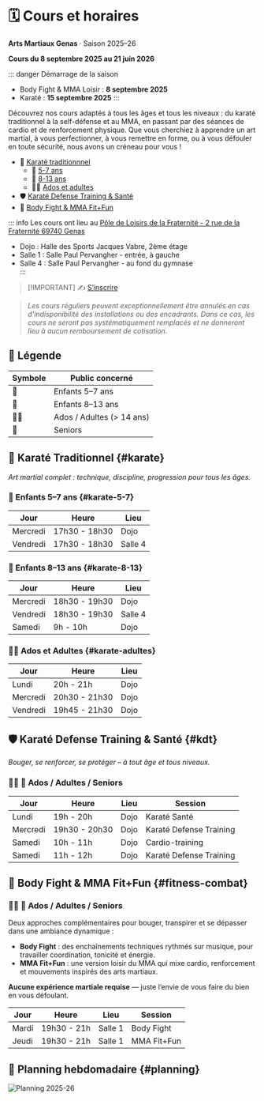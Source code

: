 # 🗓️ Cours et horaires
**Arts Martiaux Genas** · Saison 2025–26

**Cours du 8 septembre 2025 au 21 juin 2026**

::: danger Démarrage de la saison
- Body Fight & MMA Loisir : **8 septembre 2025**
- Karaté : **15 septembre 2025**
:::

Découvrez nos cours adaptés à tous les âges et tous les niveaux : du karaté traditionnel à la self-défense et au MMA, en passant par des séances de cardio et de renforcement physique. Que vous cherchiez à apprendre un art martial, à vous perfectionner, à vous remettre en forme, ou à vous défouler en toute sécurité, nous avons un créneau pour vous !

- 🥋 [Karaté traditionnnel](#karate)
  - 👶 [5-7 ans](#karate-5-7)
  - 🧒 [8-13 ans](#karate-8-13)
  - 🧑‍🦱 [Ados et adultes](#karate-adultes)
- 🛡️ [Karaté Defense Training & Santé](#kdt)
- 💪 [Body Fight & MMA Fit+Fun](#fitness-combat)

::: info Les cours ont lieu au [Pôle de Loisirs de la Fraternité - 2 rue de la Fraternité 69740 Genas](https://maps.app.goo.gl/rW2HG1AiGbyPNULA9)
- Dojo : Halle des Sports Jacques Vabre, 2ème étage  
- Salle 1 : Salle Paul Pervangher - entrée, à gauche  
- Salle 4 : Salle Paul Pervangher - au fond du gymnase  
:::

> [!IMPORTANT] ✍️ <a href="/inscription">S’inscrire</a>

> _Les cours réguliers peuvent exceptionnellement être annulés en cas d’indisponibilité des installations ou des encadrants. Dans ce cas, les cours ne seront pas systématiquement remplacés et ne donneront lieu à aucun remboursement de cotisation._

## 🔎 Légende

| Symbole | Public concerné           |
|---------|---------------------------|
| 👶      | Enfants 5–7 ans           |
| 🧒      | Enfants 8–13 ans          |
| 🧑‍🦱      | Ados / Adultes (> 14 ans) |
| 👴      | Seniors                   |

## 🥋 Karaté Traditionnel {#karate}

*Art martial complet : technique, discipline, progression pour tous les âges.*

### 👶 Enfants 5–7 ans {#karate-5-7}

| Jour       | Heure         | Lieu    |
|------------|---------------|---------|
| Mercredi   | 17h30 - 18h30 | Dojo    |
| Vendredi   | 17h30 - 18h30 | Salle 4 |

### 🧒 Enfants 8–13 ans {#karate-8-13}

| Jour       | Heure         | Lieu    |
|------------|---------------|---------|
| Mercredi   | 18h30 - 19h30 | Dojo    |
| Vendredi   | 18h30 - 19h30 | Salle 4 |
| Samedi     | 9h - 10h      | Dojo    |

### 🧑‍🦱 Ados et Adultes {#karate-adultes}

| Jour       | Heure         | Lieu    |
|------------|---------------|---------|
| Lundi      | 20h - 21h     | Dojo    |
| Mercredi   | 20h30 - 21h30 | Dojo    |
| Vendredi   | 19h45 - 21h30 | Dojo    |

## 🛡️ Karaté Defense Training & Santé {#kdt}

*Bouger, se renforcer, se protéger – à tout âge et tous niveaux.*

### 🧑‍🦱 👴 Ados / Adultes / Seniors

| Jour       | Heure         | Lieu    | Session                 |
|------------|---------------|---------|-------------------------|
| Lundi      | 19h - 20h     | Dojo    | Karaté Santé            |
| Mercredi   | 19h30 - 20h30 | Dojo    | Karaté Defense Training |
| Samedi     | 10h - 11h     | Dojo    | Cardio-training         |
| Samedi     | 11h - 12h     | Dojo    | Karaté Defense Training |

## 💪 Body Fight & MMA Fit+Fun {#fitness-combat}

### 🧑‍🦱 👴 Ados / Adultes / Seniors

Deux approches complémentaires pour bouger, transpirer et se dépasser dans une ambiance dynamique :

- **Body Fight** : des enchaînements techniques rythmés sur musique, pour travailler coordination, tonicité et énergie.
- **MMA Fit+Fun** : une version loisir du MMA qui mixe cardio, renforcement et mouvements inspirés des arts martiaux.

**Aucune expérience martiale requise** — juste l’envie de vous faire du bien en vous défoulant. 

| Jour       | Heure         | Lieu    | Session              |
|------------|---------------|---------|----------------------|
| Mardi      | 19h30 - 21h   | Salle 1 | Body Fight           |
| Jeudi      | 19h30 - 21h   | Salle 1 | MMA Fit+Fun          |

## 📅 Planning hebdomadaire {#planning}

![Planning 2025-26](planning-2025-26.jpg)